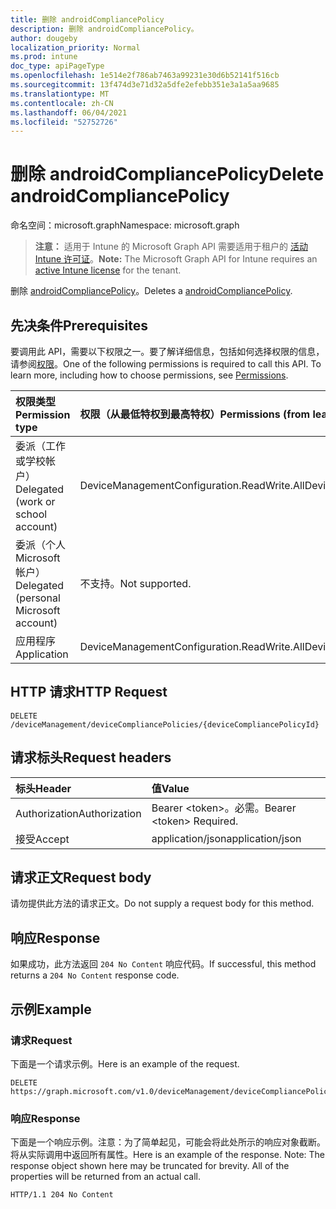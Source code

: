```yaml
---
title: 删除 androidCompliancePolicy
description: 删除 androidCompliancePolicy。
author: dougeby
localization_priority: Normal
ms.prod: intune
doc_type: apiPageType
ms.openlocfilehash: 1e514e2f786ab7463a99231e30d6b52141f516cb
ms.sourcegitcommit: 13f474d3e71d32a5dfe2efebb351e3a1a5aa9685
ms.translationtype: MT
ms.contentlocale: zh-CN
ms.lasthandoff: 06/04/2021
ms.locfileid: "52752726"
---
```

# <a name="delete-androidcompliancepolicy"></a><span data-ttu-id="6c9f2-103">删除 androidCompliancePolicy</span><span class="sxs-lookup"><span data-stu-id="6c9f2-103">Delete androidCompliancePolicy</span></span>

<span data-ttu-id="6c9f2-104">命名空间：microsoft.graph</span><span class="sxs-lookup"><span data-stu-id="6c9f2-104">Namespace: microsoft.graph</span></span>

> <span data-ttu-id="6c9f2-105">**注意：** 适用于 Intune 的 Microsoft Graph API 需要适用于租户的 [活动 Intune 许可证](https://go.microsoft.com/fwlink/?linkid=839381)。</span><span class="sxs-lookup"><span data-stu-id="6c9f2-105">**Note:** The Microsoft Graph API for Intune requires an [active Intune license](https://go.microsoft.com/fwlink/?linkid=839381) for the tenant.</span></span>

<span data-ttu-id="6c9f2-106">删除 [androidCompliancePolicy](../resources/intune-deviceconfig-androidcompliancepolicy.md)。</span><span class="sxs-lookup"><span data-stu-id="6c9f2-106">Deletes a [androidCompliancePolicy](../resources/intune-deviceconfig-androidcompliancepolicy.md).</span></span>

## <a name="prerequisites"></a><span data-ttu-id="6c9f2-107">先决条件</span><span class="sxs-lookup"><span data-stu-id="6c9f2-107">Prerequisites</span></span>
<span data-ttu-id="6c9f2-p101">要调用此 API，需要以下权限之一。要了解详细信息，包括如何选择权限的信息，请参阅[权限](/graph/permissions-reference)。</span><span class="sxs-lookup"><span data-stu-id="6c9f2-p101">One of the following permissions is required to call this API. To learn more, including how to choose permissions, see [Permissions](/graph/permissions-reference).</span></span>

|<span data-ttu-id="6c9f2-110">权限类型</span><span class="sxs-lookup"><span data-stu-id="6c9f2-110">Permission type</span></span>|<span data-ttu-id="6c9f2-111">权限（从最低特权到最高特权）</span><span class="sxs-lookup"><span data-stu-id="6c9f2-111">Permissions (from least to most privileged)</span></span>|
|:---|:---|
|<span data-ttu-id="6c9f2-112">委派（工作或学校帐户）</span><span class="sxs-lookup"><span data-stu-id="6c9f2-112">Delegated (work or school account)</span></span>|<span data-ttu-id="6c9f2-113">DeviceManagementConfiguration.ReadWrite.All</span><span class="sxs-lookup"><span data-stu-id="6c9f2-113">DeviceManagementConfiguration.ReadWrite.All</span></span>|
|<span data-ttu-id="6c9f2-114">委派（个人 Microsoft 帐户）</span><span class="sxs-lookup"><span data-stu-id="6c9f2-114">Delegated (personal Microsoft account)</span></span>|<span data-ttu-id="6c9f2-115">不支持。</span><span class="sxs-lookup"><span data-stu-id="6c9f2-115">Not supported.</span></span>|
|<span data-ttu-id="6c9f2-116">应用程序</span><span class="sxs-lookup"><span data-stu-id="6c9f2-116">Application</span></span>|<span data-ttu-id="6c9f2-117">DeviceManagementConfiguration.ReadWrite.All</span><span class="sxs-lookup"><span data-stu-id="6c9f2-117">DeviceManagementConfiguration.ReadWrite.All</span></span>|

## <a name="http-request"></a><span data-ttu-id="6c9f2-118">HTTP 请求</span><span class="sxs-lookup"><span data-stu-id="6c9f2-118">HTTP Request</span></span>
<!-- {
  "blockType": "ignored"
}
-->
``` http
DELETE /deviceManagement/deviceCompliancePolicies/{deviceCompliancePolicyId}
```

## <a name="request-headers"></a><span data-ttu-id="6c9f2-119">请求标头</span><span class="sxs-lookup"><span data-stu-id="6c9f2-119">Request headers</span></span>
|<span data-ttu-id="6c9f2-120">标头</span><span class="sxs-lookup"><span data-stu-id="6c9f2-120">Header</span></span>|<span data-ttu-id="6c9f2-121">值</span><span class="sxs-lookup"><span data-stu-id="6c9f2-121">Value</span></span>|
|:---|:---|
|<span data-ttu-id="6c9f2-122">Authorization</span><span class="sxs-lookup"><span data-stu-id="6c9f2-122">Authorization</span></span>|<span data-ttu-id="6c9f2-123">Bearer &lt;token&gt;。必需。</span><span class="sxs-lookup"><span data-stu-id="6c9f2-123">Bearer &lt;token&gt; Required.</span></span>|
|<span data-ttu-id="6c9f2-124">接受</span><span class="sxs-lookup"><span data-stu-id="6c9f2-124">Accept</span></span>|<span data-ttu-id="6c9f2-125">application/json</span><span class="sxs-lookup"><span data-stu-id="6c9f2-125">application/json</span></span>|

## <a name="request-body"></a><span data-ttu-id="6c9f2-126">请求正文</span><span class="sxs-lookup"><span data-stu-id="6c9f2-126">Request body</span></span>
<span data-ttu-id="6c9f2-127">请勿提供此方法的请求正文。</span><span class="sxs-lookup"><span data-stu-id="6c9f2-127">Do not supply a request body for this method.</span></span>

## <a name="response"></a><span data-ttu-id="6c9f2-128">响应</span><span class="sxs-lookup"><span data-stu-id="6c9f2-128">Response</span></span>
<span data-ttu-id="6c9f2-129">如果成功，此方法返回 `204 No Content` 响应代码。</span><span class="sxs-lookup"><span data-stu-id="6c9f2-129">If successful, this method returns a `204 No Content` response code.</span></span>

## <a name="example"></a><span data-ttu-id="6c9f2-130">示例</span><span class="sxs-lookup"><span data-stu-id="6c9f2-130">Example</span></span>

### <a name="request"></a><span data-ttu-id="6c9f2-131">请求</span><span class="sxs-lookup"><span data-stu-id="6c9f2-131">Request</span></span>
<span data-ttu-id="6c9f2-132">下面是一个请求示例。</span><span class="sxs-lookup"><span data-stu-id="6c9f2-132">Here is an example of the request.</span></span>
``` http
DELETE https://graph.microsoft.com/v1.0/deviceManagement/deviceCompliancePolicies/{deviceCompliancePolicyId}
```

### <a name="response"></a><span data-ttu-id="6c9f2-133">响应</span><span class="sxs-lookup"><span data-stu-id="6c9f2-133">Response</span></span>
<span data-ttu-id="6c9f2-p102">下面是一个响应示例。注意：为了简单起见，可能会将此处所示的响应对象截断。将从实际调用中返回所有属性。</span><span class="sxs-lookup"><span data-stu-id="6c9f2-p102">Here is an example of the response. Note: The response object shown here may be truncated for brevity. All of the properties will be returned from an actual call.</span></span>
``` http
HTTP/1.1 204 No Content
```




